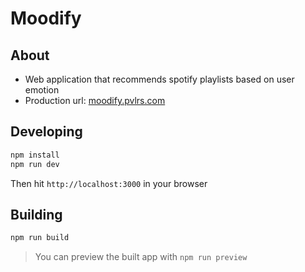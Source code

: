 # Moodify

## About

- Web application that recommends spotify playlists based on user emotion
- Production url: [moodify.pvlrs.com](https://moodify.pvlrs.com)

## Developing

```bash
npm install
npm run dev
```

Then hit `http://localhost:3000` in your browser

## Building

```bash
npm run build
```

> You can preview the built app with `npm run preview`
